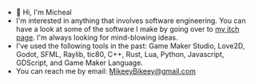 - 👋 Hi, I'm Micheal
- I'm interested in anything that involves software engineering.
You can have a look at some of the software I make by going over to [my itch page](https://mikeeybikeey.itch.io/). I'm always looking for mind-blowing ideas.
- I've used the following tools in the past: Game Maker Studio, Love2D, Godot, SFML, Raylib, tic80, C++, Rust, Lua, Python, Javascript, GDScript, and Game Maker Language.
- You can reach me by email: MikeeyBikeey@gmail.com

<!---
MikeeyBikeey/MikeeyBikeey is a ✨ special ✨ repository because its `README.md` (this file) appears on your GitHub profile.
You can click the Preview link to take a look at your changes.
--->
